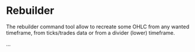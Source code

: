 # Rebuilder #

The rebuilder command tool allow to recreate some OHLC from any wanted timeframe, from ticks/trades data or from a divider (lower) timeframe.

...

